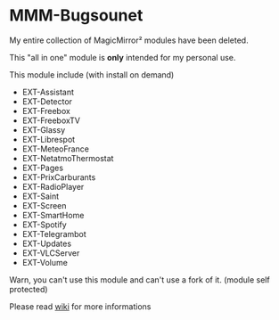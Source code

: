 # MMM-Bugsounet

My entire collection of MagicMirror² modules have been deleted.

This "all in one" module is **only** intended for my personal use.

This module include (with install on demand)

* EXT-Assistant
* EXT-Detector
* EXT-Freebox
* EXT-FreeboxTV
* EXT-Glassy
* EXT-Librespot
* EXT-MeteoFrance
* EXT-NetatmoThermostat
* EXT-Pages
* EXT-PrixCarburants
* EXT-RadioPlayer
* EXT-Saint
* EXT-Screen
* EXT-SmartHome
* EXT-Spotify
* EXT-Telegrambot
* EXT-Updates
* EXT-VLCServer
* EXT-Volume

Warn, you can't use this module and can't use a fork of it. (module self protected)

Please read [wiki](https://github.com/bugsounet/MMM-Bugsounet/wiki) for more informations
